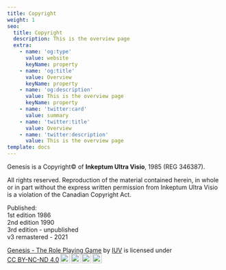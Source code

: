 ```yaml
---
title: Copyright
weight: 1
seo:
  title: Copyright
  description: This is the overview page
  extra:
    - name: 'og:type'
      value: website
      keyName: property
    - name: 'og:title'
      value: Overview
      keyName: property
    - name: 'og:description'
      value: This is the overview page
      keyName: property
    - name: 'twitter:card'
      value: summary
    - name: 'twitter:title'
      value: Overview
    - name: 'twitter:description'
      value: This is the overview page
template: docs
---
```


Genesis is a Copyright© of <strong>Inkeptum Ultra Visio</strong>, 1985 (REG 346387).</p>
All rights reserved. Reproduction of the material contained herein, in whole or in part without the express written permission from Inkeptum Ultra Visio is a violation of the Canadian Copyright Act.</p>

Published:<br>
1st edition 1986<br>
2nd edition 1990<br>
3rd edition - unpublished<br>
v3 remastered - 2021


<p xmlns:cc="http://creativecommons.org/ns#" xmlns:dct="http://purl.org/dc/terms/"><a property="dct:title" rel="cc:attributionURL" href="https://genesis.theengine.com">Genesis - The Role Playing Game</a> by <a rel="cc:attributionURL dct:creator" property="cc:attributionName" href="https://twitter.com/kevindclarke">IUV</a> is licensed under <a href="http://creativecommons.org/licenses/by-nc-nd/4.0/?ref=chooser-v1" target="_blank" rel="license noopener noreferrer" style="display:inline-block;">CC BY-NC-ND 4.0<img style="height:22px!important;margin-left:3px;vertical-align:text-bottom;" src="https://mirrors.creativecommons.org/presskit/icons/cc.svg?ref=chooser-v1"><img style="height:22px!important;margin-left:3px;vertical-align:text-bottom;" src="https://mirrors.creativecommons.org/presskit/icons/by.svg?ref=chooser-v1"><img style="height:22px!important;margin-left:3px;vertical-align:text-bottom;" src="https://mirrors.creativecommons.org/presskit/icons/nc.svg?ref=chooser-v1"><img style="height:22px!important;margin-left:3px;vertical-align:text-bottom;" src="https://mirrors.creativecommons.org/presskit/icons/nd.svg?ref=chooser-v1"></a></p>

</p>
